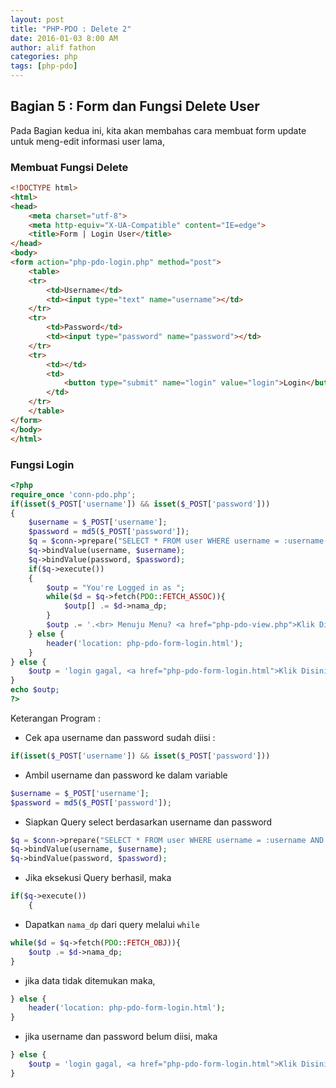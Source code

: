 ```yaml
---
layout: post
title: "PHP-PDO : Delete 2"
date: 2016-01-03 8:00 AM
author: alif fathon
categories: php
tags: [php-pdo]
---
```


## Bagian 5 : Form dan Fungsi Delete User ##

Pada Bagian kedua ini, kita akan membahas cara membuat form update untuk meng-edit informasi user lama,

<!--more-->

### Membuat Fungsi Delete ###

```html
<!DOCTYPE html>
<html>
<head>
	<meta charset="utf-8">
	<meta http-equiv="X-UA-Compatible" content="IE=edge">
	<title>Form | Login User</title>
</head>
<body>
<form action="php-pdo-login.php" method="post">
	<table>
	<tr>
		<td>Username</td>
		<td><input type="text" name="username"></td>
	</tr>
	<tr>
		<td>Password</td>
		<td><input type="password" name="password"></td>
	</tr>
	<tr>
		<td></td>
		<td>
			<button type="submit" name="login" value="login">Login</button>
		</td>
	</tr>
	</table>
</form>
</body>
</html>
```


### Fungsi Login ###

```php
<?php
require_once 'conn-pdo.php';
if(isset($_POST['username']) && isset($_POST['password']))
{
	$username = $_POST['username'];
	$password = md5($_POST['password']);
	$q = $conn->prepare("SELECT * FROM user WHERE username = :username AND password = :password");
	$q->bindValue(username, $username);
	$q->bindValue(password, $password);
	if($q->execute())
	{
		$outp = "You're Logged in as ";
		while($d = $q->fetch(PDO::FETCH_ASSOC)){
			$outp[] .= $d->nama_dp;
		}
		$outp .= '.<br> Menuju Menu? <a href="php-pdo-view.php">Klik Disini</a>';
	} else {
		header('location: php-pdo-form-login.html');
	}
} else {
	$outp = 'login gagal, <a href="php-pdo-form-login.html">Klik Disini</a> untuk login.';
}
echo $outp;
?>
```

Keterangan Program : 

- Cek apa username dan password sudah diisi :

```php
if(isset($_POST['username']) && isset($_POST['password']))
```

- Ambil username dan password ke dalam variable

```php
$username = $_POST['username'];
$password = md5($_POST['password']);
```

- Siapkan Query select berdasarkan username dan password

```php
$q = $conn->prepare("SELECT * FROM user WHERE username = :username AND password = :password");
$q->bindValue(username, $username);
$q->bindValue(password, $password);
```

- Jika eksekusi Query berhasil, maka

```php
if($q->execute())
	{
```

- Dapatkan `nama_dp` dari query melalui `while`

```php
while($d = $q->fetch(PDO::FETCH_OBJ)){
	$outp .= $d->nama_dp;
}
```

- jika data tidak ditemukan maka,

```php
} else {
	header('location: php-pdo-form-login.html');
}
```

- jika username dan password belum diisi, maka

```php
} else {
	$outp = 'login gagal, <a href="php-pdo-form-login.html">Klik Disini</a> untuk login.';
}
```